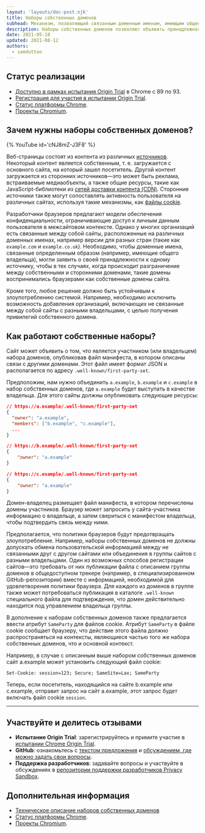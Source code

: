 ```yaml
---
layout: 'layouts/doc-post.njk'
title: Наборы собственных доменов
subhead: Механизм, позволяющий связанным доменным именам, имеющим общего владельца, объявлять принадлежность к одному и тому же источнику.
description: Наборы собственных доменов позволяют объявить принадлежность связанных доменных имен, имеющих общего владельца, к одному и тому же источнику.
date: 2021-05-18
updated: 2021-08-12
authors:
  - samdutton
---
```


<!--lint disable no-smart-quotes-->

## Статус реализации

- [Доступно в рамках испытания Origin Trial](https://web.dev/origin-trials/) в Chrome с 89 по 93.
- [Регистрация для участия в испытании Origin Trial](https://developer.chrome.com/origintrials/#/view_trial/988540118207823873).
- [Статус платформы Chrome](https://chromestatus.com/feature/5640066519007232).
- [Проекты Chromium](https://www.chromium.org/updates/first-party-sets).

## Зачем нужны наборы собственных доменов?

{% YouTube id='cNJ8mZ-J3F8' %}

Веб-страницы состоят из контента из различных [источников](/docs/privacy-sandbox/glossary#origin). Некоторый контент является собственным, т. е. загружается с основного сайта, на который зашел посетитель. Другой контент загружается из сторонних источников—это может быть реклама, встраиваемые медиаобъекты, а также общие ресурсы, такие как JavaScript-библиотеки из [сетей доставки контента (CDN)](https://www.cloudflare.com/en-gb/learning/cdn/what-is-a-cdn/). Сторонние источники также могут сопоставлять активность пользователя на различных сайтах, используя такие механизмы, как [файлы cookie](/docs/privacy-sandbox/glossary#origin).

Разработчики браузеров предлагают модели обеспечения конфиденциальности, ограничивающие доступ к личным данным пользователя в межсайтовом контексте. Однако у многих организаций есть связанные между собой сайты, расположенные на различных доменных именах, например версии для разных стран (такие как `example.com` и `example.co.uk`). Необходимо, чтобы доменные имена, связанные определенным образом (например, имеющие общего владельца), могли заявить о своей принадлежности к одному источнику, чтобы в тех случаях, когда происходит разграничение между собственными и сторонними доменами, такие домены воспринимались браузерами как собственные домены сайта.

Кроме того, любое решение должно быть устойчивым к злоупотреблению системой. Например, необходимо исключить возможность добавления организаций, включающих не связанные между собой сайты с разными владельцами, с целью получения привилегий собственного домена.

## Как работают собственные наборы?

Сайт может объявить о том, что является участником (или владельцем) набора доменов, опубликовав файл манифеста, в котором описаны связи с другими доменами. Этот файл имеет формат JSON и располагается по адресу `.well-known/first-party-set`.

Предположим, нам нужно объединить `a.example`, `b.example` и `c.example` в набор собственных доменов, где `a.example` будет выступать в качестве владельца. Для этого сайты должны опубликовать следующие ресурсы:

```json
// https://a.example/.well-known/first-party-set
{
  "owner": "a.example",
  "members": ["b.example", "c.example"],
  ...
}

// https://b.example/.well-known/first-party-set
{
	"owner": "a.example"
}

// https://c.example/.well-known/first-party-set
{
	"owner": "a.example"
}
```

Домен-владелец размещает файл манифеста, в котором перечислены домены участников. Браузер может запросить у сайта-участника информацию о владельце, а затем свериться с манифестом владельца, чтобы подтвердить связь между ними.

Предполагается, что политики браузеров будут предотвращать злоупотребление. Например, наборы собственных доменов не должны допускать обмена пользовательской информацией между не связанными друг с другом сайтами или объединения в группы сайтов с разными владельцами. Один из возможных способов регистрации сайтов—это требовать от них публикации файла с описанием группы доменов в общедоступном трекере (например, в специализированном GitHub-репозитории) вместе с информацией, необходимой для удовлетворения политики браузера. Для каждого из доменов в группе также может потребоваться публикация в каталоге `.well-known` специального файла для подтверждения, что домен действительно находится под управлением владельца группы.

В дополнение к наборам собственных доменов также предлагается ввести атрибут `SameParty` для файлов cookie. Атрибут `SameParty` в файле cookie сообщает браузеру, что действие этого файла должно распространяться на контексты, являющиеся частью того же набора собственных доменов, что и основной контекст.

Например, в случае с описанным выше набором собственных доменов сайт a.example может установить следующий файл cookie:

`Set-Cookie: session=123; Secure; SameSite=Lax; SameParty`

Теперь, если посетитель, находящийся на сайте b.example или c.example, отправит запрос на сайт a.example, этот запрос будет включать файл cookie `session`.

---

## Участвуйте и делитесь отзывами

- **Испытание Origin Trial**: зарегистрируйтесь и примите участие в [испытании Chrome Origin Trial](https://developer.chrome.com/origintrials/#/view_trial/988540118207823873).
- **GitHub**: ознакомьтесь с [текстом предложения](https://github.com/privacycg/first-party-sets) и [обсуждением, где можно задать свои вопросы](https://github.com/privacycg/first-party-sets/issues).
- **Поддержка разработчиков**: задавайте вопросы и участвуйте в обсуждениях в [репозитории поддержки разработчиков Privacy Sandbox](https://github.com/GoogleChromeLabs/privacy-sandbox-dev-support).

## Дополнительная информация

- [Техническое описание наборов собственных доменов](https://github.com/privacycg/first-party-sets)
- [Статус платформы Chrome](https://chromestatus.com/feature/5640066519007232).
- [Проекты Chromium](https://www.chromium.org/updates/first-party-sets).
